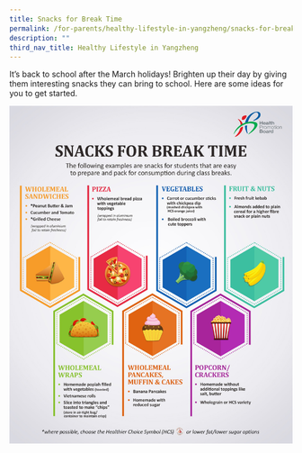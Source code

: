 ```yaml
---
title: Snacks for Break Time
permalink: /for-parents/healthy-lifestyle-in-yangzheng/snacks-for-break-time/
description: ""
third_nav_title: Healthy Lifestyle in Yangzheng
---
```

It’s back to school after the March holidays! Brighten up their day by giving them interesting snacks they can bring to school. Here are some ideas for you to get started.

![Snacks for Break Time](/images/Snacks-for-Break-Time_HPB.jpeg)